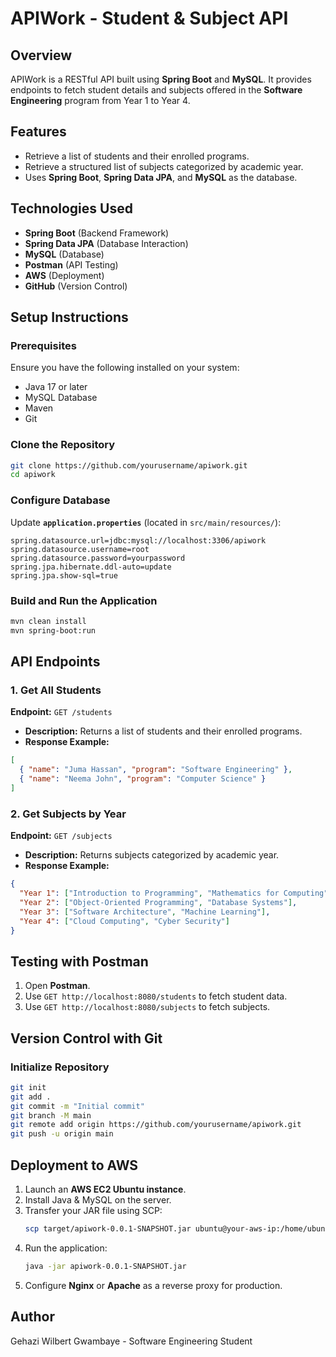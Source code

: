 # APIWork - Student & Subject API

## Overview
APIWork is a RESTful API built using **Spring Boot** and **MySQL**. It provides endpoints to fetch student details and subjects offered in the **Software Engineering** program from Year 1 to Year 4.

## Features
- Retrieve a list of students and their enrolled programs.
- Retrieve a structured list of subjects categorized by academic year.
- Uses **Spring Boot**, **Spring Data JPA**, and **MySQL** as the database.

## Technologies Used
- **Spring Boot** (Backend Framework)
- **Spring Data JPA** (Database Interaction)
- **MySQL** (Database)
- **Postman** (API Testing)
- **AWS** (Deployment)
- **GitHub** (Version Control)

## Setup Instructions

### Prerequisites
Ensure you have the following installed on your system:
- Java 17 or later
- MySQL Database
- Maven
- Git

### Clone the Repository
```sh
git clone https://github.com/yourusername/apiwork.git
cd apiwork
```

### Configure Database
Update **`application.properties`** (located in `src/main/resources/`):
```properties
spring.datasource.url=jdbc:mysql://localhost:3306/apiwork
spring.datasource.username=root
spring.datasource.password=yourpassword
spring.jpa.hibernate.ddl-auto=update
spring.jpa.show-sql=true
```

### Build and Run the Application
```sh
mvn clean install
mvn spring-boot:run
```

## API Endpoints

### 1. Get All Students
**Endpoint:** `GET /students`
- **Description:** Returns a list of students and their enrolled programs.
- **Response Example:**
```json
[
  { "name": "Juma Hassan", "program": "Software Engineering" },
  { "name": "Neema John", "program": "Computer Science" }
]
```

### 2. Get Subjects by Year
**Endpoint:** `GET /subjects`
- **Description:** Returns subjects categorized by academic year.
- **Response Example:**
```json
{
  "Year 1": ["Introduction to Programming", "Mathematics for Computing"],
  "Year 2": ["Object-Oriented Programming", "Database Systems"],
  "Year 3": ["Software Architecture", "Machine Learning"],
  "Year 4": ["Cloud Computing", "Cyber Security"]
}
```

## Testing with Postman
1. Open **Postman**.
2. Use `GET http://localhost:8080/students` to fetch student data.
3. Use `GET http://localhost:8080/subjects` to fetch subjects.

## Version Control with Git
### Initialize Repository
```sh
git init
git add .
git commit -m "Initial commit"
git branch -M main
git remote add origin https://github.com/yourusername/apiwork.git
git push -u origin main
```

## Deployment to AWS
1. Launch an **AWS EC2 Ubuntu instance**.
2. Install Java & MySQL on the server.
3. Transfer your JAR file using SCP:
   ```sh
   scp target/apiwork-0.0.1-SNAPSHOT.jar ubuntu@your-aws-ip:/home/ubuntu/
   ```
4. Run the application:
   ```sh
   java -jar apiwork-0.0.1-SNAPSHOT.jar
   ```
5. Configure **Nginx** or **Apache** as a reverse proxy for production.



## Author
Gehazi Wilbert Gwambaye - Software Engineering Student

